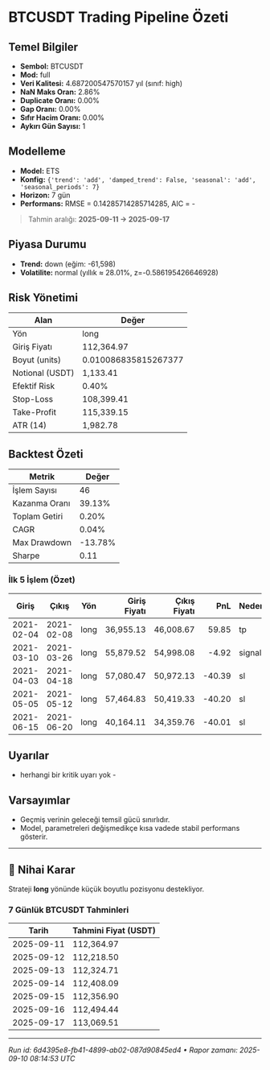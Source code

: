 # BTCUSDT Trading Pipeline Özeti

## Temel Bilgiler
* **Sembol:** BTCUSDT
* **Mod:** full
* **Veri Kalitesi:** 4.687200547570157 yıl (sınıf: high)
* **NaN Maks Oran:** 2.86%  
* **Duplicate Oranı:** 0.00%  
* **Gap Oranı:** 0.00%  
* **Sıfır Hacim Oranı:** 0.00%  
* **Aykırı Gün Sayısı:** 1

## Modelleme
* **Model:** ETS
* **Konfig:** `{'trend': 'add', 'damped_trend': False, 'seasonal': 'add', 'seasonal_periods': 7}`  
* **Horizon:** 7 gün  
* **Performans:** RMSE = 0.14285714285714285, AIC = -

> Tahmin aralığı: **2025-09-11 → 2025-09-17**

## Piyasa Durumu
* **Trend:** down (eğim: -61,598)
* **Volatilite:** normal (yıllık ≈ 28.01%, z=-0.586195426646928)

## Risk Yönetimi
| Alan | Değer |
|------|-------|
| Yön | long |
| Giriş Fiyatı | 112,364.97 |
| Boyut (units) | 0.010086835815267377 |
| Notional (USDT) | 1,133.41 |
| Efektif Risk | 0.40% |
| Stop-Loss | 108,399.41 |
| Take-Profit | 115,339.15 |
| ATR (14) | 1,982.78 |

## Backtest Özeti
| Metrik | Değer |
|---|---|
| İşlem Sayısı | 46 |
| Kazanma Oranı | 39.13% |
| Toplam Getiri | 0.20% |
| CAGR | 0.04% |
| Max Drawdown | -13.78% |
| Sharpe | 0.11 |

### İlk 5 İşlem (Özet)
| Giriş | Çıkış | Yön | Giriş Fiyatı | Çıkış Fiyatı | PnL | Neden |
|---|---|---|---:|---:|---:|---|
| 2021-02-04 | 2021-02-08 | long | 36,955.13 | 46,008.67 | 59.85 | tp |
| 2021-03-10 | 2021-03-26 | long | 55,879.52 | 54,998.08 | -4.92 | signal |
| 2021-04-03 | 2021-04-18 | long | 57,080.47 | 50,972.13 | -40.39 | sl |
| 2021-05-05 | 2021-05-12 | long | 57,464.83 | 50,419.33 | -40.20 | sl |
| 2021-06-15 | 2021-06-20 | long | 40,164.11 | 34,359.76 | -40.01 | sl |

## Uyarılar
- herhangi bir kritik uyarı yok -

## Varsayımlar
* Geçmiş verinin geleceği temsil gücü sınırlıdır.  
* Model, parametreleri değişmedikçe kısa vadede stabil performans gösterir.  

---

## 📌 Nihai Karar
Strateji **long** yönünde küçük boyutlu pozisyonu destekliyor.

### 7 Günlük BTCUSDT Tahminleri
| Tarih | Tahmini Fiyat (USDT) |
|---|---|
| 2025-09-11 | 112,364.97 |
| 2025-09-12 | 112,218.50 |
| 2025-09-13 | 112,324.71 |
| 2025-09-14 | 112,408.09 |
| 2025-09-15 | 112,356.90 |
| 2025-09-16 | 112,494.44 |
| 2025-09-17 | 113,069.51 |

---
_Run id: 6d4395e8-fb41-4899-ab02-087d90845ed4 • Rapor zamanı: 2025-09-10 08:14:53 UTC_